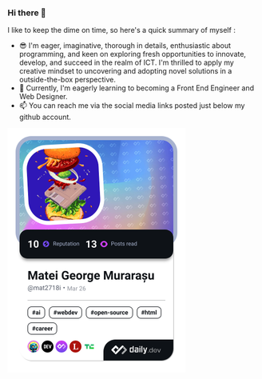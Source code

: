 ### Hi there 👋
I like to keep the dime on time, so here's a quick summary of myself :
 
- 😎 I'm eager, imaginative, thorough in details, enthusiastic about programming, and keen on exploring fresh opportunities to innovate, develop, and succeed in the realm of ICT. I'm thrilled to apply my creative mindset to uncovering and adopting novel solutions in a outside-the-box perspective.
- 🌱 Currently, I'm eagerly learning to becoming a Front End Engineer and Web Designer.
- 📫 You can reach me via the social media links posted just below my github account.

<a href="https://app.daily.dev/mat2718i"><img src="./devcard.png" width="356" alt="Matei George Dev Card"/></a>
</p>
